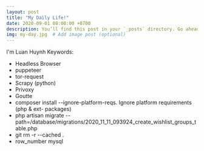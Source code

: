 ```yaml
---
layout: post
title: "My Daily Life!"
date: 2020-09-01 08:00:00 +0700
description: You’ll find this post in your `_posts` directory. Go ahead and edit it and re-build the site to see your changes. # Add post description (optional)
img: my-day.jpg  # Add image post (optional)
---
```

I'm Luan Huynh
Keywords:
- Headless Browser
- puppeteer
- tor-request
- Scrapy (python)
- Privoxy
- Goutte
- composer install --ignore-platform-reqs. Ignore platform requirements (php & ext- packages)
- php artisan migrate --path=/database/migrations/2020_11_11_093924_create_wishlist_groups_table.php
- git rm -r --cached .
- row_number mysql
